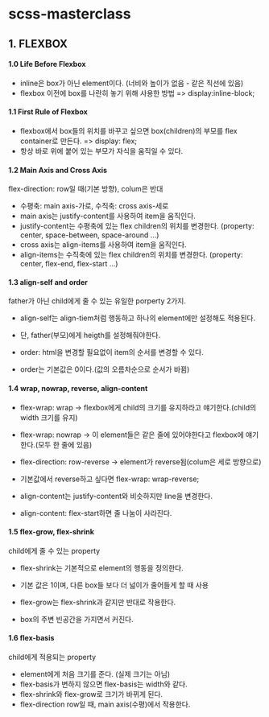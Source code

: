 # scss-masterclass

## 1. FLEXBOX

#### 1.0 Life Before Flexbox

- inline은 box가 아닌 element이다. (너비와 높이가 없음 - 같은 직선에 있음)
- flexbox 이전에 box를 나란히 놓기 위해 사용한 방법 => display:inline-block;

#### 1.1 First Rule of Flexbox

- flexbox에서 box들의 위치를 바꾸고 싶으면 box(children)의 부모를 flex container로 만든다. => display: flex;
- 항상 바로 위에 붙어 있는 부모가 자식을 움직일 수 있다.

#### 1.2 Main Axis and Cross Axis

flex-direction: row일 때(기본 방향), colum은 반대

- 수평축: main axis-가로, 수직축: cross axis-세로
- main axis는 justify-content를 사용하여 item을 움직인다.
- justify-content는 수평축에 있는 flex children의 위치를 변경한다. (property: center, space-between, space-around ...)
- cross axis는 align-items를 사용하여 item을 움직인다.
- align-items는 수직축에 있는 flex children의 위치를 변경한다. (property: center, flex-end, flex-start ...)

#### 1.3 align-self and order

father가 아닌 child에게 줄 수 있는 유일한 porperty 2가지.

- align-self는 align-tiem처럼 행동하고 하나의 element에만 설정해도 적용된다.
- 단, father(부모)에게 heigth를 설정해줘야한다.

- order: html을 변경할 필요없이 item의 순서를 변경할 수 있다.
- order는 기본값은 0이다.(값의 오름차순으로 순서가 바뀜)

#### 1.4 wrap, nowrap, reverse, align-content

- flex-wrap: wrap -> flexbox에게 child의 크기를 유지하라고 얘기한다.(child의 width 크기를 유지)
- flex-wrap: nowrap -> 이 element들은 같은 줄에 있어야한다고 flexbox에 얘기한다.(모두 한 줄에 있음)

- flex-direction: row-reverse -> element가 reverse됨(colum은 세로 방향으로)
- 기본값에서 reverse하고 싶다면 flex-wrap: wrap-reverse;

- align-content는 justify-content와 비슷하지만 line을 변경한다.
- align-content: flex-start하면 줄 나눔이 사라진다.

#### 1.5 flex-grow, flex-shrink

child에게 줄 수 있는 property

- flex-shrink는 기본적으로 element의 행동을 정의한다.
- 기본 값은 1이며, 다른 box들 보다 더 넒이가 줄어들게 할 때 사용

- flex-grow는 flex-shrink과 같지만 반대로 작용한다.
- box의 주변 빈공간을 가지면서 커진다.

#### 1.6 flex-basis

child에게 적용되는 property

- element에게 처음 크기를 준다. (실제 크기는 아님)
- flex-basis가 변하지 않으면 flex-basis는 width와 같다.
- flex-shrink와 flex-grow로 크기가 바뀌게 된다.
- flex-direction row일 때, main axis(수평)에서 작용한다.
